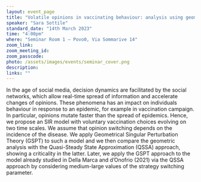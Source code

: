 ```yaml
---
layout: event_page
title: "Volatile opinions in vaccinating behaviour: analysis using geometric singular perturbation theory"
speaker: "Sara Sottile"
standard_date: "14th March 2023"
time: "4:00pm"
where: "Seminar Room 1 – Povo0, Via Sommarive 14"
zoom_link: 
zoom_meeting_id:
zoom_passcode:
photo: /assets/images/events/seminar_cover.png
description:
links: ""
---
```


In the age of social media, decision dynamics are facilitated by the social networks, which allow real-time
spread of information and accelerate changes of opinions. These phenomena has an impact on individuals behaviour in response to an epidemic, for example in vaccination campaign. In particular, opinions mutate
faster than the spread of epidemics. Hence, we propose an SIR model with voluntary vaccination choices evolving on two time scales. We assume that opinion switching depends on the incidence of the disease. We apply Geometrical Singular Perturbation Theory (GSPT) to such a model and we then compare the geometric analysis with the Quasi-Steady State Approximation (QSSA) approach, showing a criticality in the latter. Later, we apply the GSPT approach to the model already studied in Della Marca and d’Onofrio (2021) via the QSSA approach by considering medium-large values of the strategy switching parameter.